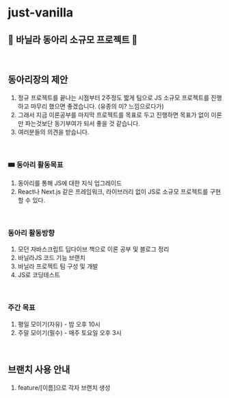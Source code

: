 
# just-vanilla

## 🍦 바닐라 동아리 소규모 프로젝트 🍦
<br/>

## 동아리장의 제안
1. 정규 프로젝트를 끝나는 시점부터 2주정도 짧게 팀으로 JS 소규모 프로젝트를 진행하고 마무리 했으면 좋겠습니다. (유종의 미? 느낌으로다가)
2. 그래서 지금 이론공부를 마지막 프로젝트를 목표로 두고 진행하면 목표가 없이 이론만 파는것보단 동기부여가 되서 좋을 것 같습니다.
3. 여러분들의 의견을 받습니다.

<br/>
   
### 🎟  동아리 활동목표
1. 동아리를 통해 JS에 대한 지식 업그레이드
2. React나 Next.js 같은 프레임워크, 라이브러리 없이 JS로 소규모 프로젝트를 구현할 수 있다.

<br/>

### 동아리 활동방향
1. 모던 자바스크립트 딥다이브 책으로 이론 공부 및 블로그 정리
2. 바닐라JS 코드 기능 브랜치
3. 바닐라 프로젝트 팀 구성 및 개발
4. JS로 코딩테스트

<br/>

### 주간 목표
1. 평일 모이기(자유) - 밤 오후 10시
2. 주말 모이기(필수) - 매주 토요일 오후 3시

<br/>

## 브랜치 사용 안내
1. feature/[이름]으로 각자 브랜치 생성
